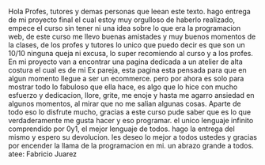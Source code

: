 Hola Profes, tutores y demas personas que leean este texto.
hago entrega de mi proyecto final el cual estoy muy orgulloso de haberlo realizado, empece el curso sin tener ni una idea sobre lo que era la programacion web, de este curso me llevo buenas amistades y muy buenos momentos de la clases,
de los profes y tutores lo unico que puedo decir es que son un 10/10 ninguna queja ni excusa, lo super recomiendo al curso y a los profes.
En mi proyecto van a encontrar una pagina dedicada a un atelier de alta costura el cual es de mi Ex pareja, esta pagina esta pensada para que en algun momento llegue a ser un ecommerce.
pero por ahora es solo para mostrar todo lo fabuloso que ella hace, es algo que lo hice con mucho esfuerzo y dedicacion, llore, grite, me enoje y hasta me agarro ansiedad en algunos momentos,
al mirar que no me salian algunas cosas. Aparte de todo eso lo disfrute mucho, gracias a este curso pude saber que es lo que verdaderamente me gusta hacer y eso  programar.
el unico lenguaje infinito comprendido por 0y1, el mejor lenguaje de todos.
hago la entrega del mismo y espero su devolucion. 
les deseo lo mejor a todos ustedes y gracias por encender la llama de la programacion en mi.
un abrazo grande a todos.
atee: Fabricio Juarez
